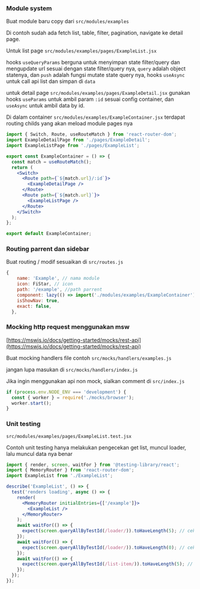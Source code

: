 ### Module system

Buat module baru copy dari `src/modules/examples`

Di contoh sudah ada fetch list, table, filter, pagination, navigate ke detail page.

Untuk list page `src/modules/examples/pages/ExampleList.jsx`

hooks `useQueryParams` berguna untuk menyimpan state filter/query dan mengupdate url sesuai dengan state filter/query nya, `query` adalah object statenya, dan `push` adalah fungsi mutate state query nya, hooks `useAsync` untuk call api list dan simpan di `data`

untuk detail page `src/modules/examples/pages/ExampleDetail.jsx` gunakan hooks `useParams` untuk ambil param `:id` sesuai config container, dan `useAsync` untuk ambil data by id.

Di dalam container `src/modules/examples/ExampleContainer.jsx` terdapat routing childs yang akan meload module pages nya

```jsx
import { Switch, Route, useRouteMatch } from 'react-router-dom';
import ExampleDetailPage from './pages/ExampleDetail';
import ExampleListPage from './pages/ExampleList';

export const ExampleContainer = () => {
  const match = useRouteMatch();
  return (
    <Switch>
      <Route path={`${match.url}/:id`}>
        <ExampleDetailPage />
      </Route>
      <Route path={`${match.url}`}>
        <ExampleListPage />
      </Route>
    </Switch>
  );
};

export default ExampleContainer;
```

### Routing parrent dan sidebar

Buat routing / modif sesuaikan di `src/routes.js`

```jsx
{
    name: 'Example', // nama module
    icon: FiStar, // icon
    path: '/example', //path parrent
    component: lazy(() => import('./modules/examples/ExampleContainer')),
    isShowNav: true,
    exact: false,
  },
```

### Mocking http request menggunakan msw

[https://mswjs.io/docs/getting-started/mocks/rest-api](https://mswjs.io/docs/getting-started/mocks/rest-api)

Buat mocking handlers file contoh `src/mocks/handlers/examples.js`

jangan lupa masukan di `src/mocks/handlers/index.js`

Jika ingin menggunakan api non mock, sialkan comment di `src/index.js`

```jsx
if (process.env.NODE_ENV === 'development') {
  const { worker } = require('./mocks/browser');
  worker.start();
}
```

### Unit testing

`src/modules/examples/pages/ExampleList.test.jsx`

Contoh unit testing hanya melakukan pengecekan get list, muncul loader, lalu muncul data nya benar

```jsx
import { render, screen, waitFor } from '@testing-library/react';
import { MemoryRouter } from 'react-router-dom';
import ExampleList from './ExampleList';

describe('ExampleList', () => {
  test('renders loading', async () => {
    render(
      <MemoryRouter initialEntries={['/example']}>
        <ExampleList />
      </MemoryRouter>
    );
    await waitFor(() => {
      expect(screen.queryAllByTestId(/loader/)).toHaveLength(5); // cek ada loader
    });
    await waitFor(() => {
      expect(screen.queryAllByTestId(/loader/)).toHaveLength(0); // cek loader hilang
    });
    await waitFor(() => {
      expect(screen.queryAllByTestId(/list-item/)).toHaveLength(5); // cek sudah ada datanya
    });
  });
});
```
